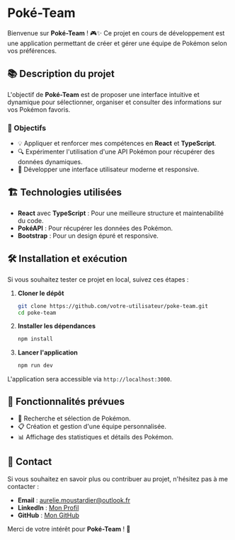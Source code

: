 # Poké-Team

Bienvenue sur **Poké-Team** ! 🎮✨ Ce projet en cours de développement est une application permettant de créer et gérer une équipe de Pokémon selon vos préférences.

## 📚 Description du projet

L'objectif de **Poké-Team** est de proposer une interface intuitive et dynamique pour sélectionner, organiser et consulter des informations sur vos Pokémon favoris.

### 🚀 Objectifs

- 💡 Appliquer et renforcer mes compétences en **React** et **TypeScript**.
- 🔍 Expérimenter l'utilisation d'une API Pokémon pour récupérer des données dynamiques.
- 🎨 Développer une interface utilisateur moderne et responsive.

## 🏗️ Technologies utilisées

- **React** avec **TypeScript** : Pour une meilleure structure et maintenabilité du code.
- **PokéAPI** : Pour récupérer les données des Pokémon.
- **Bootstrap** : Pour un design épuré et responsive.

## 🛠️ Installation et exécution

Si vous souhaitez tester ce projet en local, suivez ces étapes :

1. **Cloner le dépôt**
   ```bash
   git clone https://github.com/votre-utilisateur/poke-team.git
   cd poke-team
   ```
2. **Installer les dépendances**
   ```bash
   npm install
   ```
3. **Lancer l'application**
   ```bash
   npm run dev
   ```

L'application sera accessible via `http://localhost:3000`.

## 🌟 Fonctionnalités prévues

- 🔄 Recherche et sélection de Pokémon.
- 📋 Création et gestion d'une équipe personnalisée.
- 📊 Affichage des statistiques et détails des Pokémon.

## 💬 Contact

Si vous souhaitez en savoir plus ou contribuer au projet, n'hésitez pas à me contacter :

- **Email** : aurelie.moustardier@outlook.fr
- **LinkedIn** : [Mon Profil](https://www.linkedin.com/in/aur%C3%A9lie-moustardier-7393672b2/)
- **GitHub** : [Mon GitHub](https://github.com/AurelieMous)

Merci de votre intérêt pour **Poké-Team** ! 🚀

